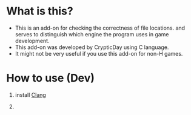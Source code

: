 # What is this?
- This is an add-on for checking the correctness of file locations. and serves to distinguish which engine the program uses in game development.
- This add-on was developed by CrypticDay using C language.
- It might not be very useful if you use this add-on for non-H games.
# How to use (Dev)
1. install [Clang](https://github.com/llvm/llvm-project)

2. 

